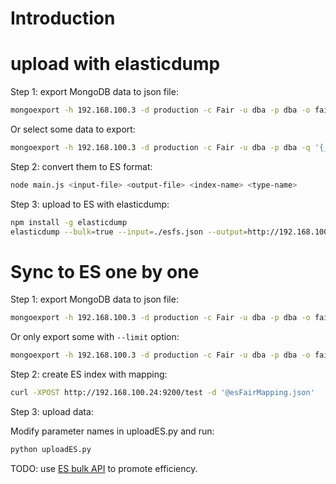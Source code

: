 # Introduction

# upload with elasticdump

Step 1: export MongoDB data to json file:

```bash
mongoexport -h 192.168.100.3 -d production -c Fair -u dba -p dba -o fairs.json --jsonArray
```

Or select some data to export:
```bash
mongoexport -h 192.168.100.3 -d production -c Fair -u dba -p dba -q '{_id: "9Jox43DBwBznf9t3X"}' -o afair.json --jsonArray
```

Step 2: convert them to ES format:

```bash
node main.js <input-file> <output-file> <index-name> <type-name>
```

Step 3: upload to ES with elasticdump:

```bash
npm install -g elasticdump
elasticdump --bulk=true --input=./esfs.json --output=http://192.168.100.24:9200/
```

# Sync to ES one by one

Step 1: export MongoDB data to json file:

```bash
mongoexport -h 192.168.100.3 -d production -c Fair -u dba -p dba -o fairs.json
```

Or only export some with `--limit` option:

```bash
mongoexport -h 192.168.100.3 -d production -c Fair -u dba -p dba -o fairs.json --limit 100
```

Step 2: create ES index with mapping:

```bash
curl -XPOST http://192.168.100.24:9200/test -d '@esFairMapping.json'
```

Step 3: upload data:

Modify parameter names in uploadES.py and run:

```bash
python uploadES.py
```

TODO: use [ES bulk API](https://www.elastic.co/guide/en/elasticsearch/reference/current/docs-bulk.html)
to promote efficiency.
